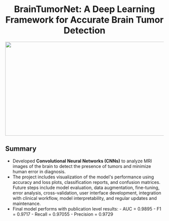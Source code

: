 <h1 align="center">BrainTumorNet: A Deep Learning Framework for Accurate Brain Tumor Detection </h1>
<p align = "center" style = "border-radius: 10px;"><img src="https://github.com/user-attachments/assets/72d4e560-7460-4414-b18d-c4ba406a4072" width = "700px" height="300px"></p>

## Summary 
- Developed **Convolutional Neural Networks (CNNs)** to analyze MRI images of the brain to detect the presence of tumors and minimize human error in diagnosis. 
- The project includes visualization of the model's performance using accuracy and loss plots, classification reports, and confusion matrices. Future steps include model evaluation, data augmentation, fine-tuning, error analysis, cross-validation, user interface development, integration with clinical workflow, model interpretability, and regular updates and maintenance.
- Final model performs with publication level results:
      - AUC = 0.9895
      - F1 = 0.9717
      - Recall = 0.97055
      - Precision = 0.9729

